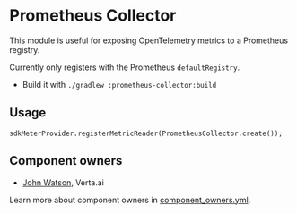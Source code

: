 # Prometheus Collector

This module is useful for exposing OpenTelemetry metrics to a Prometheus registry.

Currently only registers with the Prometheus `defaultRegistry`.

* Build it with `./gradlew :prometheus-collector:build`

## Usage

```
sdkMeterProvider.registerMetricReader(PrometheusCollector.create());
```

## Component owners

- [John Watson](https://github.com/jkwatson), Verta.ai

Learn more about component owners in [component_owners.yml](../.github/component_owners.yml).
